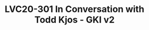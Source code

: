---
categories:
- lvc20
description: John Stultz chats with Todd Kjos from Android about GKI v2 and related
  topics.
image: /assets/images/featured-images/lvc20/LVC20-301.png
session_id: LVC20-301
session_room: Linux/Android
session_slot:
  end_time: 2020-09-24 16:10
  start_time: 2020-09-24 15:45
session_speakers:
- speaker_bio: Sumit leads a motivated team of kernel engineers who work on everything
    kernel - and sometimes non-kernel too - within LCG.
  speaker_company: Linaro Limited
  speaker_image: http://avatars.sched.co/1/b8/1747164/avatar.jpg.320x320px.jpg?84a
  speaker_name: Sumit Semwal
  speaker_position: LCG Kernel Team Lead
  speaker_role: attendee, speaker
- speaker_bio: AOSP devboard and Kernel developer
  speaker_company: Linaro
  speaker_image: http://avatars.sched.co/3/30/517344/avatar.jpg.320x320px.jpg?0f6
  speaker_name: John Stultz
  speaker_position: Linaro Consumer Group - AOSP devboards and Kernel developer
  speaker_role: attendee, speaker
- speaker_bio: Lead for GKI 2.0 work in the Android Kernel Team at Google.
  speaker_company: Google
  speaker_image: http://avatars.sched.co/c/19/7249910/avatar.jpg.320x320px.jpg?d57
  speaker_name: Todd Kjos
  speaker_position: Android Common Kernel / GKI Team Lead
  speaker_role: attendee, speaker
session_track: Android
tag: session
tags: Android
title: LVC20-301 In Conversation with Todd Kjos - GKI v2
---